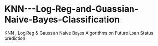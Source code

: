 # KNN---Log-Reg-and-Guassian-Naive-Bayes-Classification
KNN , Log Reg &amp; Gaussian Naive Bayes Algorithms on Future Loan Status prediction 
